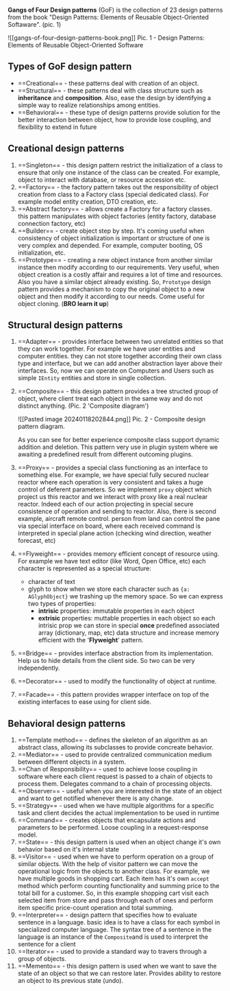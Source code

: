 **Gangs of Four Design patterns** (GoF) is the collection of 23 design patterns from the book "Design Patterns: Elements of Reusable Object-Oriented Softaware". (pic. 1)

![[gangs-of-four-design-patterns-book.png]]
Pic. 1 - Design Patterns: Elements of Reusable Object-Oriented Software


## Types of GoF design pattern

- ==Creational== - these patterns deal with creation of an object.
- ==Structural== - these patterns deal with class structure such as **inheritance** and **composition**. Also, ease the design by identifying a simple way to realize relationships among entities. 
- ==Behavioral== - these type of design patterns provide solution for the better interaction between object, how to provide lose coupling, and flexibility to extend in future

## Creational design patterns

1) ==Singleton== - this design pattern restrict the initialization of a class to ensure that only one instance of the class can be created. For example, object to interact with database, or resource accession etc.
2) ==Factory== - the factory pattern takes out the responsibility of object creation from class to a Factory class (special dedicated class). For example model entity creation, DTO creation, etc.
3) ==Abstract factory== - allows create a Factory for a factory classes. this pattern manipulates with object factories (entity factory, database connection factory, etc)
4) ==Builder== - create object step by step. It's coming useful when consistency of object initialization is important or structure of one is very complex and depended. For example, computer booting, OS initialization, etc. 
5) ==Prototype== - creating a new object instance from another similar instance then modify according to our requirements. Very useful, when object creation is a costly affair and requires a lot of time and resources. Also you have  a similar object already existing. So, `Prototype` design pattern provides a mechanism to copy the original object to a new object and then modify it according to our needs. Come useful for object cloning. (**BRO learn it up**)

## Structural design patterns

1) ==Adapter== - provides interface between two unrelated entities so that they can work together. For example we have user entities and computer entities. they can not store together according their own class type and interface, but we can add another abstraction layer above their interfaces. So, now  we can operate on Computers and Users such as simple `IEntity` entities and store in single collection.
2) ==Composite== - this design pattern provides a tree structed group of object, where client treat each object in the same way and do not distinct anything. (Pic. 2 'Composite diagram')

	![[Pasted image 20240118202844.png]]
	Pic. 2 - Composite design pattern diagram.
	
	As you can see for better experience composite class support dynamic addition and deletion. This pattern very use in plugin system where we awaiting a predefined result from different outcoming plugins. 
3) ==Proxy==  - provides a special class functioning as an interface to something else.  For example, we have special fully secured nuclear reactor where each operation is very consistent and takes a huge control of deferent parameters. So we implement `proxy` object which project us this reactor and we interact with proxy like a real nuclear reactor. Indeed each of our action projecting in special secure consistence of operation and sending to reactor. Also, there is second example, aircraft remote control. person from land can control the pane via special interface on board, where each received command  is interpreted in special plane action (checking wind direction, weather forecast, etc)
4) ==Flyweight==  - provides memory efficient concept of resource using. For example we have text editor (like Word, Open Office, etc) each character is represented as a special structure:
	- character of text
	- glyph to show
	when we store each character such as `{a: AGlyphObject}` we trashing up the memory space. So we can express two types of properties:
		- **intrisic** properties: immutable properties in each object
		- **extrisic** properties: muttable properties in each object
	so each intrisic prop we can store in special **once** predefined associated array (dictionary, map, etc) data structure and increase memory efficient with the '**Flyweight**' pattern.
5) ==Bridge== - provides interface abstraction from its implementation. Help us to hide details from the client side. So two can be very independently.
6) ==Decorator== - used to modify the functionality of object at runtime.
7) ==Facade== - this pattern provides wrapper interface on top of the existing interfaces to ease using for client side.

## Behavioral design patterns

1) ==Template method== - defines the skeleton of an algorithm as an abstract class, allowing its subclasses to provide concreate behavior.
2) ==Mediator== - used to provide centralized communication medium between different objects in a system.
3) ==Chan of Responsibility==  - used to achieve loose coupling in software where each client request is passed to a chain of objects to process them. Delegates command to a chain of processing objects.
4) ==Observer== - useful when you are interested in  the state of an object and want to get notified whenever there is any change.
5) ==Strategy== - used when we have multiple algorithms for a specific task and client decides the actual implementation to be used in runtime
6) ==Command== - creates objects that encapsulate actions and parameters to be performed. Loose coupling in a request-response model.
7) ==State== - this design pattern is used when an object change it's own behavior based on it's internal state
8) ==Visitor== - used when we have to perform operation on a group of similar objects. With the help of visitor pattern we can move the operational logic from the objects to another class. For example, we have multiple goods in shopping cart. Each item has it's own `accept` method which perform counting functionality and summing price to the total bill for a customer. So, in this example shopping cart visit each selected item from store and pass through each of ones and perform item specific price-count operation and total summing.
9) ==Interpreter== - design pattern that specifies how to evaluate sentence in a language. basic idea is to have a class for each symbol in specialized computer language. The syntax tree of a sentence in the language is an instance of the `Composite`and is used to interpret the sentence for a client
10) ==Iterator== - used to provide a standard way to travers through a group of objects.
11) ==Memento== - this design pattern is used when we want to save the state of an object so that we can restore later. Provides ability to restore an object to its previous state (undo).